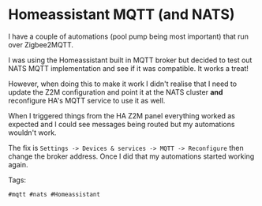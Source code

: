 # Homeassistant MQTT (and NATS)

I have a couple of automations (pool pump being most important) that run over Zigbee2MQTT.

I was using the Homeassistant built in MQTT broker but decided to test out NATS MQTT implementation and see if it was compatible.
It works a treat!

However, when doing this to make it work I didn't realise that I need to update the Z2M configuration and point it at the NATS cluster **and**
reconfigure HA's MQTT service to use it as well. 

When I triggered things from the HA Z2M panel everything worked as expected and I could see messages being routed but my automations wouldn't work.

The fix is `Settings -> Devices & services -> MQTT -> Reconfigure` then change the broker address. Once I did that my automations started working again.

Tags:

    #mqtt #nats #Homeassistant


